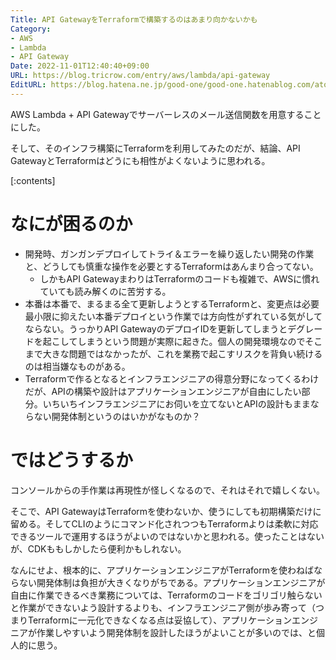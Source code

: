 ```yaml
---
Title: API GatewayをTerraformで構築するのはあまり向かないかも
Category:
- AWS
- Lambda
- API Gateway
Date: 2022-11-01T12:40:40+09:00
URL: https://blog.tricrow.com/entry/aws/lambda/api-gateway
EditURL: https://blog.hatena.ne.jp/good-one/good-one.hatenablog.com/atom/entry/4207112889932686300
---
```


AWS Lambda + API Gatewayでサーバーレスのメール送信関数を用意することにした。

そして、そのインフラ構築にTerraformを利用してみたのだが、結論、API GatewayとTerraformはどうにも相性がよくないように思われる。

[:contents]


# なにが困るのか

- 開発時、ガンガンデプロイしてトライ＆エラーを繰り返したい開発の作業と、どうしても慎重な操作を必要とするTerraformはあんまり合ってない。
    - しかもAPI GatewayまわりはTerraformのコードも複雑で、AWSに慣れていても読み解くのに苦労する。
- 本番は本番で、まるまる全て更新しようとするTerraformと、変更点は必要最小限に抑えたい本番デプロイという作業では方向性がずれている気がしてならない。うっかりAPI GatewayのデプロイIDを更新してしまうとデグレードを起こしてしまうという問題が実際に起きた。個人の開発環境なのでそこまで大きな問題ではなかったが、これを業務で起こすリスクを背負い続けるのは相当嫌なものがある。
- Terraformで作るとなるとインフラエンジニアの得意分野になってくるわけだが、APIの構築や設計はアプリケーションエンジニアが自由にしたい部分。いちいちインフラエンジニアにお伺いを立てないとAPIの設計もままならない開発体制というのはいかがなものか？
 

# ではどうするか

コンソールからの手作業は再現性が怪しくなるので、それはそれで嬉しくない。

そこで、API GatewayはTerraformを使わないか、使うにしても初期構築だけに留める。そしてCLIのようにコマンド化されつつもTerraformよりは柔軟に対応できるツールで運用するほうがよいのではないかと思われる。使ったことはないが、CDKももしかしたら便利かもしれない。

なんにせよ、根本的に、アプリケーションエンジニアがTerraformを使わねばならない開発体制は負担が大きくなりがちである。アプリケーションエンジニアが自由に作業できるべき業務については、Terraformのコードをゴリゴリ触らないと作業ができないよう設計するよりも、インフラエンジニア側が歩み寄って（つまりTerraformに一元化できなくなる点は妥協して）、アプリケーションエンジニアが作業しやすいよう開発体制を設計したほうがよいことが多いのでは、と個人的に思う。
